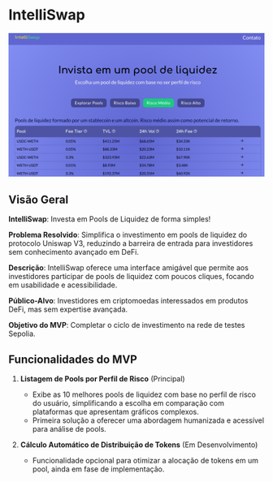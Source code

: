# IntelliSwap

![IntelliSwap - Investa em Pools de Liquidez de forma simples](https://github.com/duccini/intelliswap/blob/main/intelliswap.png)

## Visão Geral

**IntelliSwap**: Investa em Pools de Liquidez de forma simples!

**Problema Resolvido**: Simplifica o investimento em pools de liquidez do protocolo Uniswap V3, reduzindo a barreira de entrada para investidores sem conhecimento avançado em DeFi.

**Descrição**: IntelliSwap oferece uma interface amigável que permite aos investidores participar de pools de liquidez com poucos cliques, focando em usabilidade e acessibilidade.

**Público-Alvo**: Investidores em criptomoedas interessados em produtos DeFi, mas sem expertise avançada.

**Objetivo do MVP**: Completar o ciclo de investimento na rede de testes Sepolia.

## Funcionalidades do MVP

1. **Listagem de Pools por Perfil de Risco** (Principal)

   - Exibe as 10 melhores pools de liquidez com base no perfil de risco do usuário, simplificando a escolha em comparação com plataformas que apresentam gráficos complexos.
   - Primeira solução a oferecer uma abordagem humanizada e acessível para análise de pools.

2. **Cálculo Automático de Distribuição de Tokens** (Em Desenvolvimento)
   - Funcionalidade opcional para otimizar a alocação de tokens em um pool, ainda em fase de implementação.
